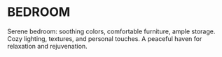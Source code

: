 # BEDROOM
Serene bedroom: soothing colors, comfortable furniture, ample storage. Cozy lighting, textures, and personal touches. A peaceful haven for relaxation and rejuvenation.
